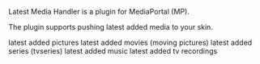 Latest Media Handler is a plugin for MediaPortal (MP).

The plugin supports pushing latest added media to your skin.

latest added pictures
latest added movies (moving pictures)
latest added series (tvseries)
latest added music
latest added tv recordings